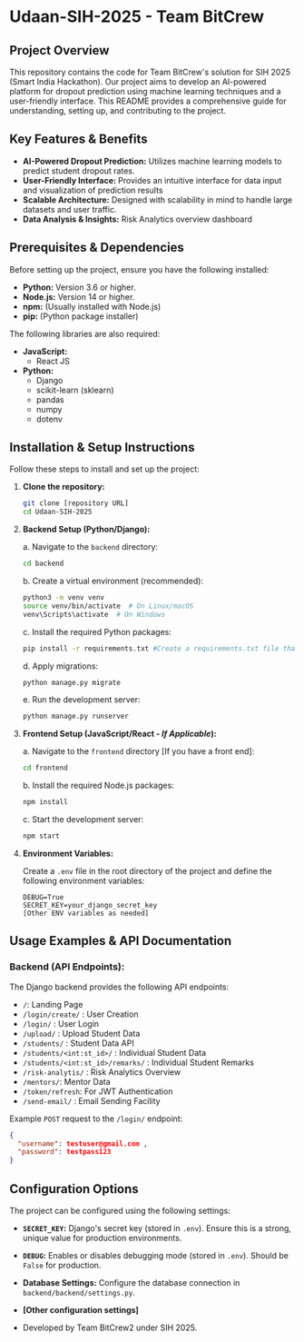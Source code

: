 # Udaan-SIH-2025 - Team BitCrew

## Project Overview

This repository contains the code for Team BitCrew's solution for SIH 2025 (Smart India Hackathon). Our project aims to develop an AI-powered platform for dropout prediction using machine learning techniques and a user-friendly interface. This README provides a comprehensive guide for understanding, setting up, and contributing to the project.

## Key Features & Benefits

*   **AI-Powered Dropout Prediction:** Utilizes machine learning models to predict student dropout rates.
*   **User-Friendly Interface:** Provides an intuitive interface for data input and visualization of prediction results
*   **Scalable Architecture:** Designed with scalability in mind to handle large datasets and user traffic.
*   **Data Analysis & Insights:** Risk Analytics overview dashboard

## Prerequisites & Dependencies

Before setting up the project, ensure you have the following installed:

*   **Python:** Version 3.6 or higher.
*   **Node.js:** Version 14 or higher.
*   **npm:** (Usually installed with Node.js)
*   **pip:** (Python package installer)

The following libraries are also required:

*   **JavaScript:**
    *   React JS
*   **Python:**
    *   Django
    *   scikit-learn (sklearn)
    *   pandas
    *   numpy
    *   dotenv

## Installation & Setup Instructions

Follow these steps to install and set up the project:

1.  **Clone the repository:**

    ```bash
    git clone [repository URL]
    cd Udaan-SIH-2025
    ```

2.  **Backend Setup (Python/Django):**

    a.  Navigate to the `backend` directory:

    ```bash
    cd backend
    ```

    b.  Create a virtual environment (recommended):

    ```bash
    python3 -m venv venv
    source venv/bin/activate  # On Linux/macOS
    venv\Scripts\activate  # On Windows
    ```

    c.  Install the required Python packages:

    ```bash
    pip install -r requirements.txt #Create a requirements.txt file that contains all the python dependencies and include in backend folder.
    ```

    d.  Apply migrations:

    ```bash
    python manage.py migrate
    ```

    e.  Run the development server:

    ```bash
    python manage.py runserver
    ```

3.  **Frontend Setup (JavaScript/React - *If Applicable*):**

    a.  Navigate to the `frontend` directory [If you have a front end]:

    ```bash
    cd frontend
    ```

    b.  Install the required Node.js packages:

    ```bash
    npm install
    ```

    c.  Start the development server:

    ```bash
    npm start
    ```

4.  **Environment Variables:**

    Create a `.env` file in the root directory of the project and define the following environment variables:

    ```
    DEBUG=True
    SECRET_KEY=your_django_secret_key
    [Other ENV variables as needed]
    ```

## Usage Examples & API Documentation

### Backend (API Endpoints):

The Django backend provides the following API endpoints:

*   `/`: Landing Page
*  `/login/create/` : User Creation
*  `/login/` : User Login
*  `/upload/` : Upload Student Data
*  `/students/` : Student Data API
*  `/students/<int:st_id>/` : Individual Student Data
*  `/students/<int:st_id>/remarks/` : Individual Student Remarks
*  `/risk-analytis/` : Risk Analytics Overview
*   `/mentors/`: Mentor Data
*   `/token/refresh`: For JWT Authentication
*  `/send-email/` : Email Sending Facility

Example `POST` request to the `/login/` endpoint:

```json
{
  "username": testuser@gmail.com ,
  "password": testpass123
}
```


## Configuration Options

The project can be configured using the following settings:

*   **`SECRET_KEY`:**  Django's secret key (stored in `.env`).  Ensure this is a strong, unique value for production environments.
*   **`DEBUG`:**  Enables or disables debugging mode (stored in `.env`). Should be `False` for production.
*   **Database Settings:** Configure the database connection in `backend/backend/settings.py`.
*   **[Other configuration settings]**


*   Developed by Team BitCrew2 under SIH 2025.
